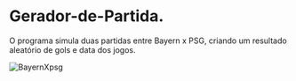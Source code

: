 # Gerador-de-Partida.

O programa simula duas partidas entre Bayern x PSG, criando um resultado aleatório de gols e data dos jogos.

![BayernXpsg](https://user-images.githubusercontent.com/99137194/182247857-50ce9a37-6d6a-4e00-9928-855c0980c4f4.png)
